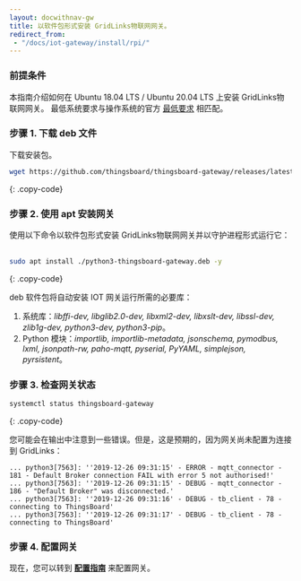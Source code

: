 ```yaml
---
layout: docwithnav-gw
title: 以软件包形式安装 GridLinks物联网网关。
redirect_from:
 - "/docs/iot-gateway/install/rpi/"
---
```


### 前提条件

本指南介绍如何在 Ubuntu 18.04 LTS / Ubuntu 20.04 LTS 上安装 GridLinks物联网网关。
最低系统要求与操作系统的官方 [最低要求](https://help.ubuntu.com/lts/serverguide/preparing-to-install.html#system-requirements) 相匹配。

### 步骤 1. 下载 deb 文件

下载安装包。

```bash
wget https://github.com/thingsboard/thingsboard-gateway/releases/latest/download/python3-thingsboard-gateway.deb
```
{: .copy-code}

### 步骤 2. 使用 apt 安装网关

使用以下命令以软件包形式安装 GridLinks物联网网关并以守护进程形式运行它：<br><br>

```bash
sudo apt install ./python3-thingsboard-gateway.deb -y
```
{: .copy-code}

deb 软件包将自动安装 IOT 网关运行所需的必要库：

1. 系统库：*libffi-dev, libglib2.0-dev, libxml2-dev, libxslt-dev, libssl-dev, zlib1g-dev, python3-dev, python3-pip*。
2. Python 模块：*importlib, importlib-metadata, jsonschema, pymodbus, lxml, jsonpath-rw, paho-mqtt, pyserial, PyYAML, simplejson, pyrsistent*。

### 步骤 3. 检查网关状态

```bash
systemctl status thingsboard-gateway
```
{: .copy-code}

您可能会在输出中注意到一些错误。但是，这是预期的，因为网关尚未配置为连接到 GridLinks：

```text
... python3[7563]: ''2019-12-26 09:31:15' - ERROR - mqtt_connector - 181 - Default Broker connection FAIL with error 5 not authorised!'
... python3[7563]: ''2019-12-26 09:31:15' - DEBUG - mqtt_connector - 186 - "Default Broker" was disconnected.'
... python3[7563]: ''2019-12-26 09:31:16' - DEBUG - tb_client - 78 - connecting to ThingsBoard'
... python3[7563]: ''2019-12-26 09:31:17' - DEBUG - tb_client - 78 - connecting to ThingsBoard'
```

### 步骤 4. 配置网关

现在，您可以转到 [**配置指南**](/docs/iot-gateway/configuration/) 来配置网关。